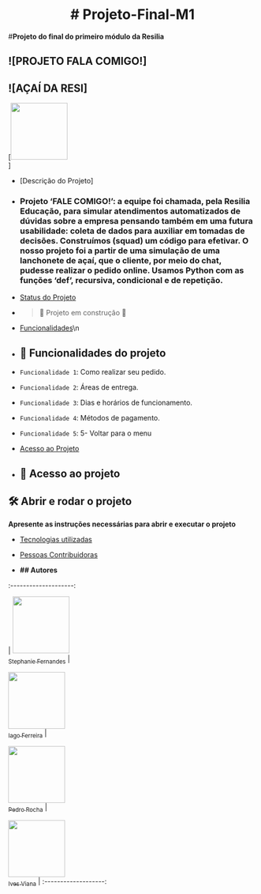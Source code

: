 <h1 align="center"> # Projeto-Final-M1 </h1>

#**Projeto do final do primeiro módulo da Resilia**

## ![PROJETO FALA COMIGO!]

## ![AÇAÍ DA RESI]


[<img src="https://user-images.githubusercontent.com/77132612/175435665-03e3f123-d7e6-453a-9958-3de65e601a5a.png" width=115><br>]

* [Descrição do Projeto]
* ### **Projeto ‘FALE COMIGO!’**: a equipe foi chamada, pela Resilia Educação, para simular atendimentos automatizados de dúvidas sobre a empresa pensando também em uma futura usabilidade: coleta de dados para auxiliar em tomadas de decisões. Construímos (squad) um código para efetivar. O nosso projeto foi a partir de uma simulação de uma lanchonete de açaí, que o cliente, por meio do chat, pudesse realizar o pedido online. Usamos Python com as funções ‘def’, recursiva, condicional e de repetição. 
 
* [Status do Projeto](#status-do-Projeto)

* > :construction: Projeto em construção :construction:

* [Funcionalidades](#funcionalidades-e-demonstração-da-aplicação)\n
* ## :hammer: Funcionalidades do projeto

- `Funcionalidade 1`: Como realizar seu pedido.

- `Funcionalidade 2`: Áreas de entrega.

- `Funcionalidade 3`: Dias e horários de funcionamento.

- `Funcionalidade 4`: Métodos de pagamento.

- `Funcionalidade 5`: 5- Voltar para o menu


* [Acesso ao Projeto](#acesso-ao-projeto)

* ## 📁 Acesso ao projeto


## 🛠️ Abrir e rodar o projeto


**Apresente as instruções necessárias para abrir e executar o projeto**

* [Tecnologias utilizadas](#tecnologias-utilizadas)
 
* [Pessoas Contribuidoras](#pessoas-contribuidoras)

* **## Autores**

:--------------------:

| [<img src="https://media-exp2.licdn.com/dms/image/C4D03AQEwckSJvmCKaA/profile-displayphoto-shrink_800_800/0/1655408004857?e=1661385600&v=beta&t=dygBW4krehvAut3CsqCX-hS6Mzx0AiJjV0W1TnyND7s" width=115><br><sub>Stephanie Fernandes</sub>](https://github.com/stefernandes23) |

[<img src="https://media-exp2.licdn.com/dms/image/D4D35AQGISl8lyuc75w/profile-framedphoto-shrink_800_800/0/1646765489763?e=1656637200&v=beta&t=K42HozCAAgYOkgyrQa6c2Gd602bv6FwnZxw2UwZrwvg](https://pps.whatsapp.net/v/t61.24694-24/262756418_1254563218389773_1318947932390333285_n.jpg?ccb=11-4&oh=01_AVx-xt03gQls4vxBtQT3-37dvTOFkzXpWbnbGZee2_Hx7g&oe=62C6A9E6" width=115><br><sub>Iago Ferreira</sub>](https://github.com/Iagw18) |

[<img src="blob:https://web.whatsapp.com/ec3b1497-94fd-47e0-b05c-bd1ee936b2aa" width=115><br><sub>Pedro Rocha</sub>](https://github.com/pedrorcm) |

[<img src="https://media-exp2.licdn.com/dms/image/D4D35AQGISl8lyuc75w/profile-framedphoto-shrink_800_800/0/1646765489763?e=1656637200&v=beta&t=K42HozCAAgYOkgyrQa6c2Gd602bv6FwnZxw2UwZrwvg" width=115><br><sub>Ives Viana</sub>](https://github.com/IvesFragoso)
| :-------------------:
